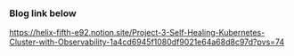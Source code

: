 ### Blog link below
https://helix-fifth-e92.notion.site/Project-3-Self-Healing-Kubernetes-Cluster-with-Observability-1a4cd6945f1080df9021e64a68d8c97d?pvs=74
